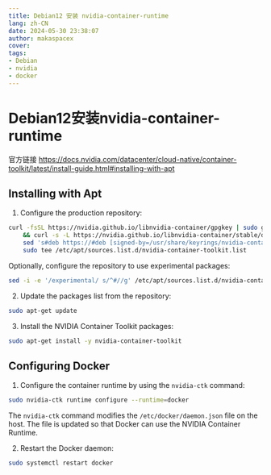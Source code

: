 ```yaml
---
title: Debian12 安装 nvidia-container-runtime
lang: zh-CN
date: 2024-05-30 23:38:07
author: makaspacex
cover: 
tags:
- Debian
- nvidia
- docker
---
```


# Debian12安装nvidia-container-runtime

官方链接 https://docs.nvidia.com/datacenter/cloud-native/container-toolkit/latest/install-guide.html#installing-with-apt

## Installing with Apt

1. Configure the production repository:

```bash
curl -fsSL https://nvidia.github.io/libnvidia-container/gpgkey | sudo gpg --dearmor -o /usr/share/keyrings/nvidia-container-toolkit-keyring.gpg \
    && curl -s -L https://nvidia.github.io/libnvidia-container/stable/deb/nvidia-container-toolkit.list | \
    sed 's#deb https://#deb [signed-by=/usr/share/keyrings/nvidia-container-toolkit-keyring.gpg] https://#g' | \
    sudo tee /etc/apt/sources.list.d/nvidia-container-toolkit.list
```

Optionally, configure the repository to use experimental packages:

```bash
sed -i -e '/experimental/ s/^#//g' /etc/apt/sources.list.d/nvidia-container-toolkit.list
```

2. Update the packages list from the repository:

```bash
sudo apt-get update
```

   

3. Install the NVIDIA Container Toolkit packages:

```bash
sudo apt-get install -y nvidia-container-toolkit
```


## Configuring Docker

1. Configure the container runtime by using the `nvidia-ctk` command:

```bash
sudo nvidia-ctk runtime configure --runtime=docker
```

The `nvidia-ctk` command modifies the `/etc/docker/daemon.json` file on the host. The file is updated so that Docker can use the NVIDIA Container Runtime.

2. Restart the Docker daemon:

```bash
sudo systemctl restart docker
```

   
